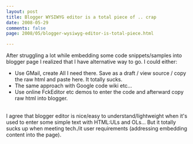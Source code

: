 ```yaml
---
layout: post
title: Blogger WYSIWYG editor is a total piece of .. crap
date: 2008-05-29
comments: false
page: 2008/05/blogger-wysiwyg-editor-is-total-piece.html

---
```


<span class="blsp-spelling-corrected" id="SPELLING_ERROR_0">After</span> <span class="blsp-spelling-corrected" id="SPELLING_ERROR_1">struggling</span> a lot while embedding some code snippets/samples into blogger page I realized that I have alternative way to go. I could either:<br /><ul><li>Use <span class="blsp-spelling-error" id="SPELLING_ERROR_2"><span class="blsp-spelling-error" id="SPELLING_ERROR_0">GMail</span></span>, <span class="blsp-spelling-corrected" id="SPELLING_ERROR_3">create</span> All I need there. Save as a draft / view source / copy the raw html and paste here. It totally sucks.<br /></li><li>The same approach with Google code wiki etc...</li><li>Use online <span class="blsp-spelling-error" id="SPELLING_ERROR_4"><span class="blsp-spelling-error" id="SPELLING_ERROR_1">FckEditor</span></span> etc demos to enter the code and afterward copy raw html into blogger.</li></ul><br />I agree that blogger editor is nice/easy to <span class="blsp-spelling-corrected" id="SPELLING_ERROR_5">understand</span>/lightweight when it's used to enter some simple text with HTML:<span class="blsp-spelling-error" id="SPELLING_ERROR_6"><span class="blsp-spelling-error" id="SPELLING_ERROR_2">ULs</span></span> and <span class="blsp-spelling-error" id="SPELLING_ERROR_7"><span class="blsp-spelling-error" id="SPELLING_ERROR_3">OLs</span></span>... But it totally sucks up when meeting tech./it  user requirements (addressing embedding content into the page).
